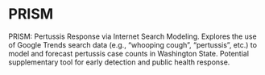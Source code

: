 # PRISM
PRISM: Pertussis Response via Internet Search Modeling. Explores the use of Google Trends search data (e.g., “whooping cough”, “pertussis”, etc.) to model and forecast pertussis case counts in Washington State. Potential supplementary tool for early detection and public health response.
